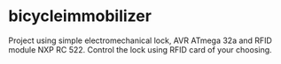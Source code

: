 # bicycleimmobilizer
Project using simple electromechanical lock, AVR ATmega 32a and RFID module NXP RC 522. Control the lock using RFID card of your choosing.

